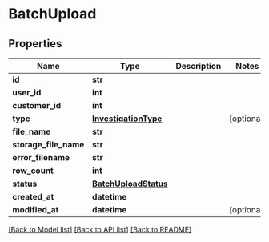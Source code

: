 # BatchUpload

## Properties
Name | Type | Description | Notes
------------ | ------------- | ------------- | -------------
**id** | **str** |  | 
**user_id** | **int** |  | 
**customer_id** | **int** |  | 
**type** | [**InvestigationType**](InvestigationType.md) |  | [optional] 
**file_name** | **str** |  | 
**storage_file_name** | **str** |  | 
**error_filename** | **str** |  | 
**row_count** | **int** |  | 
**status** | [**BatchUploadStatus**](BatchUploadStatus.md) |  | 
**created_at** | **datetime** |  | 
**modified_at** | **datetime** |  | [optional] 

[[Back to Model list]](../README.md#documentation-for-models) [[Back to API list]](../README.md#documentation-for-api-endpoints) [[Back to README]](../README.md)

